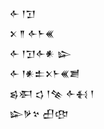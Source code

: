 <div class='block'>
<div class='line'>𒅆 𒁹𒋛</div>
<div class='line'>𒉽 𒈫 𒅆𒈨𒌍</div>
<div class='line'>𒅆 𒁹𒋛𒅆𒀭 𒇽</div>
<div class='line'>𒅆 𒁹𒀭𒉺𒉽𒈨𒌍𒋢</div>
<div class='line'>𒌗𒀳 𒌓 𒁹𒆚 𒅆𒈬 𒁹</div>
<div class='line'>𒇽𒃻𒆳 𒌷𒂦</div>
</div>